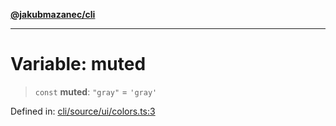 [**@jakubmazanec/cli**](../../../README.md)

---

# Variable: muted

> `const` **muted**: `"gray"` = `'gray'`

Defined in:
[cli/source/ui/colors.ts:3](https://github.com/jakubmazanec/tools/blob/7c5f40d811171692b72a47160bc33d644201b16a/packages/cli/source/ui/colors.ts#L3)
